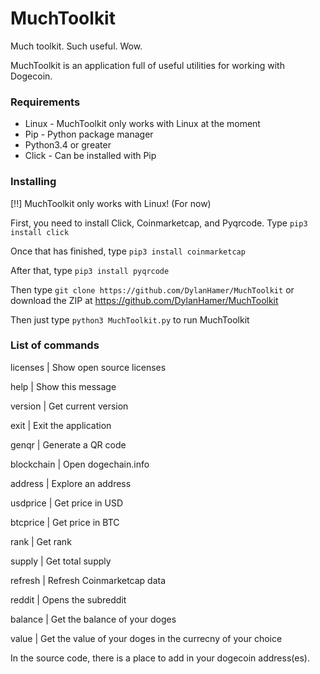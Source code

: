 # MuchToolkit
Much toolkit. Such useful. Wow.

MuchToolkit is an application full of useful utilities for working with Dogecoin.

### Requirements
- Linux - MuchToolkit only works with Linux at the moment
- Pip - Python package manager
- Python3.4 or greater
- Click - Can be installed with Pip

### Installing
[!!] MuchToolkit only works with Linux! (For now)

First, you need to install Click, Coinmarketcap, and Pyqrcode.
Type `pip3 install click`

Once that has finished, type `pip3 install coinmarketcap`

After that, type `pip3 install pyqrcode`

Then type `git clone https://github.com/DylanHamer/MuchToolkit` or download the ZIP at https://github.com/DylanHamer/MuchToolkit

Then just type `python3 MuchToolkit.py` to run MuchToolkit

### List of commands
licenses          | Show open source licenses

help              | Show this message

version           | Get current version

exit              | Exit the application

genqr             | Generate a QR code

blockchain        | Open dogechain.info

address           | Explore an address

usdprice          | Get price in USD

btcprice          | Get price in BTC

rank              | Get rank

supply            | Get total supply

refresh           | Refresh Coinmarketcap data

reddit            | Opens the subreddit

balance           | Get the balance of your doges

value             | Get the value of your doges in the currecny of your choice

In the source code, there is a place to add in your dogecoin address(es).
